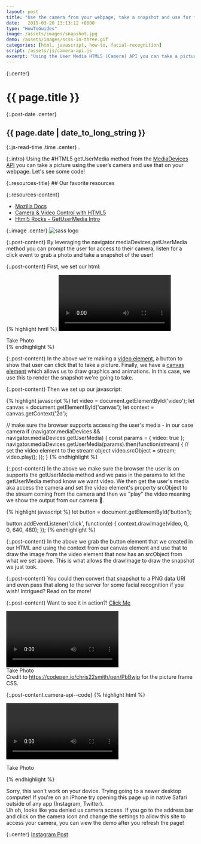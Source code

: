 ```yaml
---
layout: post
title: "Use the camera from your webpage, take a snapshot and use for facial recognition. Whatt?"
date:   2019-03-20 13:13:12 +0800
type: "HowToGuides"
image: /assets/images/snapshot.jpg
demo: /assets/images/scss-in-three.gif
categories: [html, javascript, how-to, facial-recognition]
script: /assets/js/camera-api.js
excerpt: "Using the User Media HTML5 (Camera) API you can take a picture using the user’s camera and use that on your webpage"
---
```


{:.center}
# {{ page.title }}

{:.post-date .center}
## {{ page.date | date_to_long_string }}

{:.js-read-time .time .center}
.

{:.intro}
Using the #HTML5 getUserMedia method from the <a href="https://developer.mozilla.org/en-US/docs/Web/API/MediaDevices" target="_blank">MediaDevices API</a> 
you can take a picture using the user’s camera and use that on your webpage.
Let's see some code!

<div class="resources-container" markdown="1">
{:.resources-title}
## Our favorite resources

{:.resources-content}
* [Mozilla Docs](https://developer.mozilla.org/en-US/docs/Web/API/MediaDevices/getUserMedia)
* [Camera & Video Control with HTML5](https://davidwalsh.name/browser-camera)
* [Html5 Rocks - GetUserMedia Intro](https://www.html5rocks.com/en/tutorials/getusermedia/intro/)
</div>

{:.image .center}
![sass logo]({{page.image}})

{:.post-content}
By leveraging the navigator.mediaDevices.getUserMedia method you can prompt the 
user for access to their camera, listen for a click event to grab a photo and 
take a snapshot of the user!

{:.post-content}
First, we set our html:

{% highlight hmtl %}
<video id="video" class="video" autoplay playsinline></video>
<div id="button" class="button">Take Photo</div>
<canvas id="canvas" width="640" height="480"></canvas>
{% endhighlight %}

{:.post-content}
In the above we're making a <a href="https://developer.mozilla.org/en-US/docs/Web/HTML/Element/video" target="_blank">video element</a>,
a button to show that user can click that to take a picture. Finally, we have a 
<a href="https://developer.mozilla.org/en-US/docs/Web/HTML/Element/canvas" target="_blank">canvas element</a>
which allows us to draw graphics and animations. In this case, we use this 
to render the snapshot we're going to take.

{:.post-content}
Then we set up our javascript:

{% highlight javascript %}
let video = document.getElementById('video');
let canvas = document.getElementById('canvas');
let context = canvas.getContext('2d');

// make sure the browser supports accessing the user's media - in our case camera
if (navigator.mediaDevices && navigator.mediaDevices.getUserMedia) {
    const params = { video: true };
    navigator.mediaDevices.getUserMedia(params).then(function(stream) {
        // set the video element to the stream object
        video.srcObject = stream;
        video.play();
    });
}
{% endhighlight %}

{:.post-content}
In the above we make sure the browser the user is on supports the getUserMedia
method and we pass in the params to let the getUserMedia method know we want
video. We then get the user's media aka access the camera and set the video
element's property srcObject to the stream coming from the camera and then we
"play" the video meaning we show the output from our camera 👀.

{% highlight javascript %}
let button = document.getElementById('button');

button.addEventListener('click', function(e) {
    context.drawImage(video, 0, 0, 640, 480);
});
{% endhighlight %}

{:.post-content}
In the above we grab the button element that we created in our HTML and using the
context from our canvas element and use that to draw the image from the video
element that now has an srcObject from what we set above. This is what allows the
drawImage to draw the snapshot we just took.

{:.post-content}
You could then convert that snapshot to a PNG data URI and even pass that along 
to the server for some facial recognition if you wish! Intrigued? Read on for more!

{:.post-content}
Want to see it in action?! <a href="#" id="js-show-demo">Click Me</a>

<div class="center camera-api--hide" id="demo">
    <video id="video" class="video camera-api--video" playsinline autoplay></video>
    <div id="button" class="camera-api--button">Take Photo</div>
    <canvas id="canvas" width="640" height="480" class="camera-api--snapshot"></canvas>
    <div>
        Credit to <a href="https://codepen.io/chris22smith/pen/PbBwjp" target="_blank">https://codepen.io/chris22smith/pen/PbBwjp</a>
        for the picture frame CSS.
    </div>
</div>

{:.post-content.camera-api--code}
{% highlight html %}
<!-- Dev Diaries: Here is all the the code so you can copy and paste it and get started right away! -->
<video id="video" class="video" autoplay playsinline></video>
<div id="button" class="button">Take Photo</div>
<canvas id="canvas" width="640" height="480"></canvas>

<script>
let video = document.getElementById('video');
let canvas = document.getElementById('canvas');
let context = canvas.getContext('2d');

if (navigator.mediaDevices && navigator.mediaDevices.getUserMedia) {
    const params = { video: true };
    navigator.mediaDevices.getUserMedia(params).then(function(stream) {
        // set the video element to the stream object
        video.srcObject = stream;
        video.play();
    });
}

let button = document.getElementById('button');
button.addEventListener('click', function(e) {
    context.drawImage(video, 0, 0, 640, 480);
});
</script>
{% endhighlight %}

<div id="js-no-access" class="camera-api--error-parent center">
    <span class="camera-api--error">
    Sorry, this won't work on your device. Trying going to a newer desktop computer!
    If you're on an iPhone try opening this page up in native Safari outside of any app (Instagram, Twitter).
    </span>
</div>

<div id="js-denied" class="camera-api--denied-parent center">
    <span class="camera-api--error">
    Uh oh, looks like you denied us camera access. If you go to the address bar and click
    on the camera icon and change the settings to allow this site to access your 
    camera, you can view the demo after you refresh the page!
    </span>
</div>

{:.center}
<a class="insta-link" href="https://www.instagram.com/p/BvPQUqpnP93" target="_blank">Instagram Post</a>


